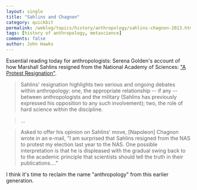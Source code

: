```yaml
---
layout: single 
title: "Sahlins and Chagnon" 
category: quickbit
permalink: /weblog/topics/history/anthropology/sahlins-chagnon-2013.html
tags: [history of anthropology, metascience] 
comments: false 
author: John Hawks 
---
```


Essential reading today for anthropologists: Serena Golden's account of how Marshall Sahlins resigned from the National Academy of Sciences: <a href="http://www.insidehighered.com/news/2013/02/25/prominent-anthropologist-resigns-protest-national-academy-sciences">"A Protest Resignation"</a>. 

<blockquote>Sahlins' resignation highlights two serious and ongoing debates within anthropology: one, the appropriate relationship -- if any -- between anthropologists and the military (Sahlins has previously expressed his opposition to any such involvement); two, the role of hard science within the discipline.</blockquote>

<blockquote>...</blockquote>

<blockquote>Asked to offer his opinion on Sahlins' move, [Napoleon] Chagnon wrote in an e-mail, "I am surprised that Sahlins resigned from the NAS to protest my election last year to the NAS. One possible interpretation is that he is displeased with the gradual swing back to to the academic principle that scientists should tell the truth in their publications...."</blockquote>

I think it's time to reclaim the name "anthropology" from this earlier generation. 

